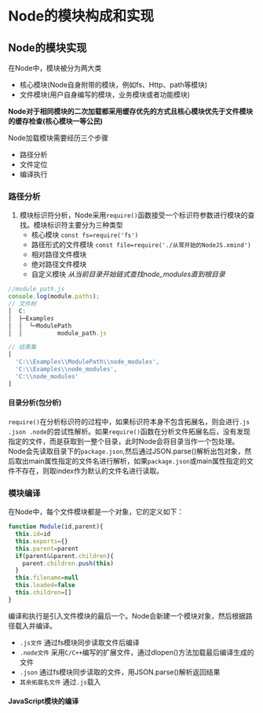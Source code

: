 # Node的模块构成和实现

## Node的模块实现

在Node中，模块被分为两大类
- 核心模块(Node自身附带的模块，例如fs、Http、path等模块)
- 文件模块(用户自身编写的模块，业务模块或者功能模块)

**Node对于相同模块的二次加载都采用缓存优先的方式且核心模块优先于文件模块的缓存检查(核心模块一等公民)**


Node加载模块需要经历三个步骤
- 路径分析
- 文件定位
- 编译执行

### 路径分析

1. 模块标识符分析，Node采用`require()`函数接受一个标识符参数进行模块的查找。模块标识符主要分为三种类型
   - 核心模块 `const fs=require('fs')`
   - 路径形式的文件模块 `const file=require('./从零开始的NodeJS.xmind')`
    - 相对路径文件模块
    - 绝对路径文件模块 
   - 自定义模块 *从当前目录开始链式查找node_modules直到根目录*

```javascript
//module_path.js 
console.log(module.paths);
// 文件树
│  C:
│  ├─Examples
│  │  └─ModulePath
│  │          module_path.js       

// 结果集
[
  'C:\\Examples\\ModulePath\\node_modules',
  'C:\\Examples\\node_modules',
  'C:\\node_modules'
]
```
#### 目录分析(包分析)

`require()`在分析标识符的过程中，如果标识符本身不包含拓展名，则会进行`.js .json .node`的尝试性解析。如果`require()`函数在分析文件拓展名后，没有发现指定的文件，而是获取到一整个目录，此时Node会将目录当作一个包处理。Node会先读取目录下的`package.json`,然后通过JSON.parse()解析出包对象，然后取出main属性指定的文件名进行解析，如果`package.json`或main属性指定的文件不存在，则取index作为默认的文件名进行读取。


### 模块编译

在Node中，每个文件模块都是一个对象，它的定义如下：
```javascript
function Module(id,parent){
  this.id=id
  this.exports={}
  this.parent=parent
  if(parent&&parent.children){
    parent.children.push(this)
  }
  this.filename=null
  this.loaded=false
  this.children=[]
}
```

编译和执行是引入文件模块的最后一个。Node会新建一个模块对象，然后根据路径载入并编译。
  - `.js文件` 通过fs模块同步读取文件后编译
  - `.node文件` 采用`C/C++`编写的扩展文件，通过dlopen()方法加载最后编译生成的文件
  - `.json` 通过fs模块同步读取的文件，用JSON.parse()解析返回结果
  - `其余拓展名文件` 通过`.js`载入

#### JavaScript模块的编译



